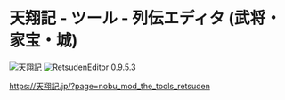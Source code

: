 # 天翔記 - ツール - 列伝エディタ (武将・家宝・城)

![天翔記](https://img.shields.io/badge/天翔記-with_PK-6479ff.svg)
![RetsudenEditor 0.9.5.3](https://img.shields.io/badge/Sakura-0.9.5.3-6479ff.svg)

https://天翔記.jp/?page=nobu_mod_the_tools_retsuden